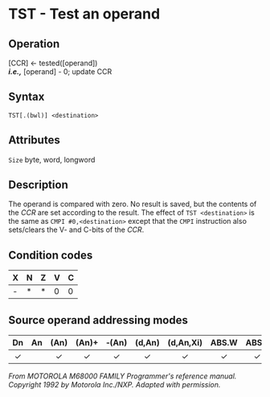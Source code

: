 # TST - Test an operand

## Operation
[CCR] ← tested([operand])<br/>
***i.e.,*** [operand] - 0; update CCR

## Syntax
```assembly
TST[.(bwl)] <destination>
```

## Attributes
`Size` byte, word, longword

## Description
The operand is compared with zero. No result is saved, but the contents of the *CCR* are set according to the result. The effect of `TST <destination>` is the same as `CMPI #0,<destination>` except that the `CMPI` instruction also sets/clears the V- and C-bits of the *CCR*.


## Condition codes
|X|N|Z|V|C|
|--|--|--|--|--|
|-|*|*|0|0|

## Source operand addressing modes
|Dn|An|(An)|(An)+|&#x2011;(An)|(d,An)|(d,An,Xi)|ABS.W|ABS.L|(d,PC)|(d,PC,Xn)|imm|
|:-:|:-:|:-:|:-:|:-:|:-:|:-:|:-:|:-:|:-:|:-:|:-:|
|✓||✓|✓|✓|✓|✓|✓|✓|✓|✓||

*From MOTOROLA M68000 FAMILY Programmer's reference manual. Copyright 1992 by Motorola Inc./NXP. Adapted with permission.*